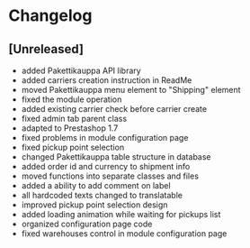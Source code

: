 # Changelog

## [Unreleased]
- added Pakettikauppa API library
- added carriers creation instruction in ReadMe
- moved Pakettikauppa menu element to "Shipping" element
- fixed the module operation
- added existing carrier check before carrier create
- fixed admin tab parent class
- adapted to Prestashop 1.7
- fixed problems in module configuration page
- fixed pickup point selection
- changed Pakettikauppa table structure in database
- added order id and currency to shipment info
- moved functions into separate classes and files
- added a ability to add comment on label
- all hardcoded texts changed to translatable
- improved pickup point selection design
- added loading animation while waiting for pickups list
- organized configuration page code
- fixed warehouses control in module configuration page
